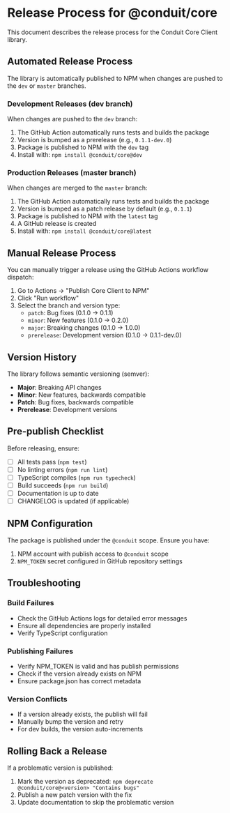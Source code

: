 # Release Process for @conduit/core

This document describes the release process for the Conduit Core Client library.

## Automated Release Process

The library is automatically published to NPM when changes are pushed to the `dev` or `master` branches.

### Development Releases (dev branch)

When changes are pushed to the `dev` branch:
1. The GitHub Action automatically runs tests and builds the package
2. Version is bumped as a prerelease (e.g., `0.1.1-dev.0`)
3. Package is published to NPM with the `dev` tag
4. Install with: `npm install @conduit/core@dev`

### Production Releases (master branch)

When changes are merged to the `master` branch:
1. The GitHub Action automatically runs tests and builds the package
2. Version is bumped as a patch release by default (e.g., `0.1.1`)
3. Package is published to NPM with the `latest` tag
4. A GitHub release is created
5. Install with: `npm install @conduit/core@latest`

## Manual Release Process

You can manually trigger a release using the GitHub Actions workflow dispatch:

1. Go to Actions → "Publish Core Client to NPM"
2. Click "Run workflow"
3. Select the branch and version type:
   - `patch`: Bug fixes (0.1.0 → 0.1.1)
   - `minor`: New features (0.1.0 → 0.2.0)
   - `major`: Breaking changes (0.1.0 → 1.0.0)
   - `prerelease`: Development version (0.1.0 → 0.1.1-dev.0)

## Version History

The library follows semantic versioning (semver):
- **Major**: Breaking API changes
- **Minor**: New features, backwards compatible
- **Patch**: Bug fixes, backwards compatible
- **Prerelease**: Development versions

## Pre-publish Checklist

Before releasing, ensure:
- [ ] All tests pass (`npm test`)
- [ ] No linting errors (`npm run lint`)
- [ ] TypeScript compiles (`npm run typecheck`)
- [ ] Build succeeds (`npm run build`)
- [ ] Documentation is up to date
- [ ] CHANGELOG is updated (if applicable)

## NPM Configuration

The package is published under the `@conduit` scope. Ensure you have:
1. NPM account with publish access to `@conduit` scope
2. `NPM_TOKEN` secret configured in GitHub repository settings

## Troubleshooting

### Build Failures
- Check the GitHub Actions logs for detailed error messages
- Ensure all dependencies are properly installed
- Verify TypeScript configuration

### Publishing Failures
- Verify NPM_TOKEN is valid and has publish permissions
- Check if the version already exists on NPM
- Ensure package.json has correct metadata

### Version Conflicts
- If a version already exists, the publish will fail
- Manually bump the version and retry
- For dev builds, the version auto-increments

## Rolling Back a Release

If a problematic version is published:
1. Mark the version as deprecated: `npm deprecate @conduit/core@<version> "Contains bugs"`
2. Publish a new patch version with the fix
3. Update documentation to skip the problematic version